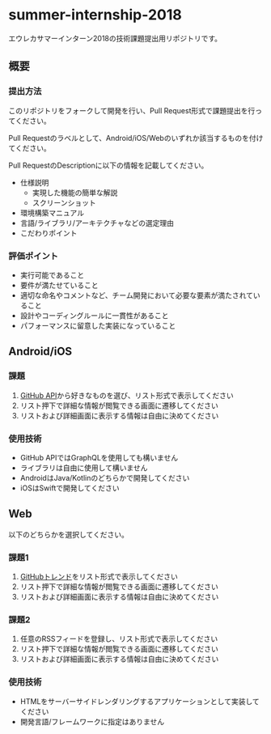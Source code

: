 # summer-internship-2018

エウレカサマーインターン2018の技術課題提出用リポジトリです。

## 概要

### 提出方法
このリポジトリをフォークして開発を行い、Pull Request形式で課題提出を行ってください。

Pull Requestのラベルとして、Android/iOS/Webのいずれか該当するものを付けてください。

Pull RequestのDescriptionに以下の情報を記載してください。

- 仕様説明
    - 実現した機能の簡単な解説
    - スクリーンショット
- 環境構築マニュアル
- 言語/ライブラリ/アーキテクチャなどの選定理由
- こだわりポイント

### 評価ポイント
- 実行可能であること
- 要件が満たせていること
- 適切な命名やコメントなど、チーム開発において必要な要素が満たされていること
- 設計やコーディングルールに一貫性があること
- パフォーマンスに留意した実装になっていること

## Android/iOS

### 課題
1. [GitHub API](https://developer.github.com/v3/activity/)から好きなものを選び、リスト形式で表示してください
2. リスト押下で詳細な情報が閲覧できる画面に遷移してください
3. リストおよび詳細画面に表示する情報は自由に決めてください

### 使用技術
- GitHub APIではGraphQLを使用しても構いません
- ライブラリは自由に使用して構いません
- AndroidはJava/Kotlinのどちらかで開発してください
- iOSはSwiftで開発してください

## Web
以下のどちらかを選択してください。

### 課題1
1. [GitHubトレンド](https://github.com/trending)をリスト形式で表示してください
2. リスト押下で詳細な情報が閲覧できる画面に遷移してください
3. リストおよび詳細画面に表示する情報は自由に決めてください

### 課題2
1. 任意のRSSフィードを登録し、リスト形式で表示してください
2. リスト押下で詳細な情報が閲覧できる画面に遷移してください
3. リストおよび詳細画面に表示する情報は自由に決めてください

### 使用技術
- HTMLをサーバーサイドレンダリングするアプリケーションとして実装してください
- 開発言語/フレームワークに指定はありません
